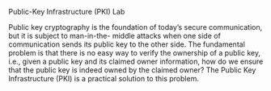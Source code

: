 Public-Key Infrastructure (PKI) Lab

Public key cryptography is the foundation of today’s secure communication, but it is subject to man-in-the- middle attacks when one side of communication sends its public key to the other side. The fundamental problem is that there is no easy way to verify the ownership of a public key, i.e., given a public key and its claimed owner information, how do we ensure that the public key is indeed owned by the claimed owner? The Public Key Infrastructure (PKI) is a practical solution to this problem. 

